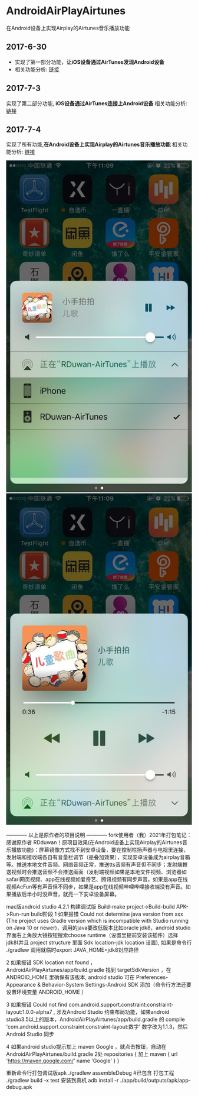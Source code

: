 # AndroidAirPlayAirtunes
在Android设备上实现Airplay的Airtunes音乐播放功能


## 2017-6-30
- 实现了第一部分功能，**让iOS设备通过AirTunes发现Android设备**
- 相关功能分析: [链接](http://www.jianshu.com/p/e0f786c32952)

## 2017-7-3
实现了第二部分功能, **iOS设备通过AirTunes连接上Android设备**
相关功能分析: [链接](http://www.jianshu.com/p/63b99afb13fc)

## 2017-7-4
实现了所有功能,**在Android设备上实现Airplay的Airtunes音乐播放功能**
相关功能分析: [链接](http://www.jianshu.com/p/55b19f32085f)

![效果图1](https://github.com/RDduwan/markdownpic/blob/master/playmusic1.jpeg?raw=true)
![效果图2](https://github.com/RDduwan/markdownpic/blob/master/playmusic2.jpeg?raw=true)

———— 以上是原作者的项目说明 ————
fork使用者（我）2021年打包笔记：
感谢原作者 RDduwan！原项目效果(在Android设备上实现Airplay的Airtunes音乐播放功能)：屏幕镜像方式找不到安卓设备，要在控制栏扬声器与电视里连接，发射端和接收端各自有音量栏调节（是叠加效果），实现安卓设备成为airplay音箱等。推送本地文件音频、网络音频正常，推送tts音频有声音但不同步；发射端推送视频时会推送音频不会推送画面（发射端视频如果是本地文件视频、浏览器如safari网页视频、app在线视频如爱奇艺、腾讯视频有同步声音，如果是app在线视频AcFun等有声音但不同步，如果是app在线视频哔哩哔哩接收端没有声音。如果播放后半小时没声音，就亮一下安卓设备屏幕。

mac版android studio 4.2.1 构建调试版 Build-make project->Build-build APK->Run-run
build阶段 1 如果报错 Could not determine java version from xxx (The project uses Gradle version which is incompatible with Studio running on Java 10 or newer)，调用的java要改低版本比如oracle jdk8，android studio界面右上角放大镜按钮搜索choose runtime（设置里提前安装该插件）选择jdk8(并且 project structure 里面 Sdk location-jdk location 设置), 如果是命令行 ./gradlew 调用就临时export JAVA_HOME=jdk8对应路径

2 如果报错 SDK location not found ， AndroidAirPlayAirtunes/app/build.gradle 找到 targetSdkVersion ，在 ANDROID_HOME 里确保有该版本, android studio 可在 Preferences-Appearance & Behavior-System Settings-Android SDK 添加（命令行方法还要设置环境变量 ANDROID_HOME ）

3 如果报错 Could not find com.android.support.constraint:constraint-layout:1.0.0-alpha7 , 涉及Android Studio 约束布局功能，如果android studio3.5以上的版本，AndroidAirPlayAirtunes/app/build.gradle 的 compile 'com.android.support.constraint:constraint-layout:数字' 数字改为1.1.3，然后Android Studio 同步

4 如果android studio提示加上 maven Google ，就点击按钮，自动在AndroidAirPlayAirtunes/build.gradle 2处
    repositories { 加上
        maven {
            url 'https://maven.google.com/'
            name 'Google'
        }
    }

重新命令行打包调试版apk ./gradlew assembleDebug #已包含 打包工程 ./gradlew build -x test
安装到真机 adb install -r ./app/build/outputs/apk/app-debug.apk
